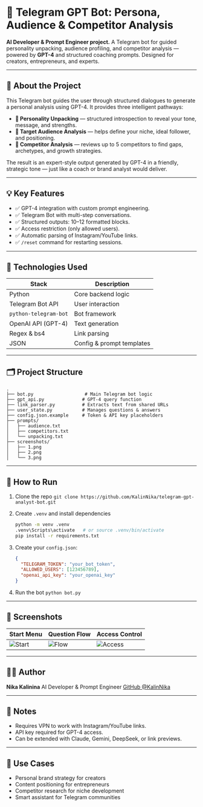# 🤖 Telegram GPT Bot: Persona, Audience & Competitor Analysis

**AI Developer & Prompt Engineer project.**
A Telegram bot for guided personality unpacking, audience profiling, and competitor analysis — powered by **GPT-4** and structured coaching prompts. Designed for creators, entrepreneurs, and experts.

---

## 📌 About the Project

This Telegram bot guides the user through structured dialogues to generate a personal analysis using GPT-4.
It provides three intelligent pathways:

* **🧠 Personality Unpacking** — structured introspection to reveal your tone, message, and strengths.
* **🌟 Target Audience Analysis** — helps define your niche, ideal follower, and positioning.
* **🚀 Competitor Analysis** — reviews up to 5 competitors to find gaps, archetypes, and growth strategies.

The result is an expert-style output generated by GPT-4 in a friendly, strategic tone — just like a coach or brand analyst would deliver.

---

## 💡 Key Features

* ✅ GPT-4 integration with custom prompt engineering.
* ✅ Telegram Bot with multi-step conversations.
* ✅ Structured outputs: 10–12 formatted blocks.
* ✅ Access restriction (only allowed users).
* ✅ Automatic parsing of Instagram/YouTube links.
* ✅ `/reset` command for restarting sessions.

---

## 🧠 Technologies Used

| Stack                 | Description               |
| --------------------- | ------------------------- |
| Python                | Core backend logic        |
| Telegram Bot API      | User interaction          |
| `python-telegram-bot` | Bot framework             |
| OpenAI API (GPT-4)    | Text generation           |
| Regex & bs4           | Link parsing              |
| JSON                  | Config & prompt templates |

---

## 🗂️ Project Structure

```
.
├── bot.py                   # Main Telegram bot logic
├── gpt_api.py              # GPT-4 query function
├── link_parser.py          # Extracts text from shared URLs
├── user_state.py           # Manages questions & answers
├── config.json.example     # Token & API key placeholders
├── prompts/
│   ├── audience.txt
│   ├── competitors.txt
│   └── unpacking.txt
├── screenshots/
│   ├── 1.png
│   ├── 2.png
│   └── 3.png
```

---

## 🚀 How to Run

1. Clone the repo
   `git clone https://github.com/KalinNika/telegram-gpt-analyst-bot.git`

2. Create `.venv` and install dependencies

   ```bash
   python -m venv .venv
   .venv\Scripts\activate   # or source .venv/bin/activate
   pip install -r requirements.txt
   ```

3. Create your `config.json`:

   ```json
   {
     "TELEGRAM_TOKEN": "your_bot_token",
     "ALLOWED_USERS": [123456789],
     "openai_api_key": "your_openai_key"
   }
   ```

4. Run the bot
   `python bot.py`

---

## 📸 Screenshots

| Start Menu                  | Question Flow              | Access Control               |
| --------------------------- | -------------------------- | ---------------------------- |
| ![Start](screenshots/1.png) | ![Flow](screenshots/2.png) | ![Access](screenshots/3.png) |

---

## 🧑‍💻 Author

**Nika Kalinina**
AI Developer & Prompt Engineer
[GitHub @KalinNika](https://github.com/KalinNika)

---

## 🌟 Notes

* Requires VPN to work with Instagram/YouTube links.
* API key required for GPT-4 access.
* Can be extended with Claude, Gemini, DeepSeek, or link previews.

---

## 📌 Use Cases

* Personal brand strategy for creators
* Content positioning for entrepreneurs
* Competitor research for niche development
* Smart assistant for Telegram communities

